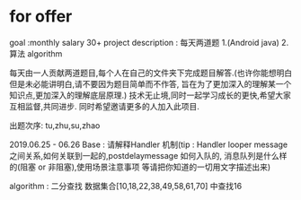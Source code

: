 # for offer
goal                   :monthly salary 30+
project description    : 每天两道题 1.(Android java) 2.算法 algorithm

每天由一人贡献两道题目,每个人在自己的文件夹下完成题目解答.(也许你能想明白但是未必能讲明白,请不要因为题目简单而不作答,
旨在为了更加深入的理解某一个知识点,更加深入的理解底层原理.) 技术无止境,同时一起学习成长的更快,希望大家互相监督,共同进步.
同时希望邀请更多的人加入此项目.

出题次序: tu,zhu,su,zhao

2019.06.25 - 06.26
 Base      : 请解释Handler 机制(tip : Handler looper message 之间关系,如何关联到一起的,postdelaymessage 如何入队的,
                           消息队列是什么样的(阻塞 or 非阻塞),使用场景注意事项 等请把你知道的一切用文字描述出来)
                          
algorithm : 二分查找 数据集合[10,18,22,38,49,58,61,70]  中查找16
